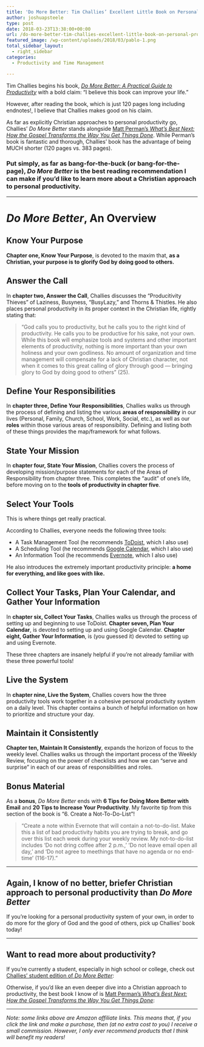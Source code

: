 ```yaml
---
title: 'Do More Better: Tim Challies’ Excellent Little Book on Personal Productivity Could Change Your Life'
author: joshuapsteele
type: post
date: 2018-03-23T13:38:00+00:00
url: /do-more-better-tim-challies-excellent-little-book-on-personal-productivity-could-change-your-life/
featured_image: /wp-content/uploads/2018/03/pablo-1.png
total_sidebar_layout:
  - right_sidebar
categories:
  - Productivity and Time Management

---
```

Tim Challies begins his book, [_Do More Better: A Practical Guide to Productivity_][1] with a bold claim: &#8220;I believe this book can improve your life.&#8221;

However, after reading the book, which is just 120 pages long including endnotes!, I believe that Challies makes good on his claim.



As far as explicitly Christian approaches to personal productivity go, Challies’ _Do More Better_ stands alongside [Matt Perman’s _What’s Best Next: How the Gospel Transforms the Way You Get Things Done_][2]. While Perman’s book is fantastic and thorough, Challies’ book has the advantage of being MUCH shorter (120 pages vs. 383 pages).

### Put simply, as far as bang-for-the-buck (or bang-for-the-page), _Do More Better_ is the best reading recommendation I can make if you’d like to learn more about a Christian approach to personal productivity.

* * *

# _Do More Better_, An Overview

## Know Your Purpose

**Chapter one, Know Your Purpose**, is devoted to the maxim that, **as a Christian, your purpose is to glorify God by doing good to others.**

## Answer the Call

In **chapter two, Answer the Call**, Challies discusses the “Producitivity Thieves” of Laziness, Busyness, “BusyLazy,” and Thorns & Thistles. He also places personal productivity in its proper context in the Christian life, rightly stating that:

> “God calls you to productivity, but he calls you to the right kind of productivity. He calls you to be productive for his sake, not your own. While this book will emphasize tools and systems and other important elements of productivity, nothing is more important than your own holiness and your own godliness. No amount of organization and time management will compensate for a lack of Christian character, not when it comes to this great calling of glory through good — bringing glory to God by doing good to others” (25). 

## Define Your Responsibilities

In **chapter three, Define Your Responsibilities**, Challies walks us through the process of defining and listing the various **areas of responsibility** in our lives (Personal, Family, Church, School, Work, Social, etc.), as well as our **roles** within those various areas of responsibility. Defining and listing both of these things provides the map/framework for what follows.

## State Your Mission

In **chapter four, State Your Mission**, Challies covers the process of developing mission/purpose statements for each of the Areas of Responsibility from chapter three. This completes the “audit” of one’s life, before moving on to the **tools of productivity in chapter five**.

## Select Your Tools

This is where things get really practical.

According to Challies, everyone needs the following three tools:

  * A Task Management Tool (he recommends [ToDoist][3], which I also use)
  * A Scheduling Tool (he recommends [Google Calendar][4], which I also use)
  * An Information Tool (he recommends [Evernote][5], which I also use)

He also introduces the extremely important productivity principle: **a home for everything, and like goes with like.**

## Collect Your Tasks, Plan Your Calendar, and Gather Your Information

In **chapter six, Collect Your Tasks**, Challies walks us through the process of setting up and beginning to use ToDoist. **Chapter seven, Plan Your Calendar**, is devoted to setting up and using Google Calendar. **Chapter eight, Gather Your Information**, is (you guessed it) devoted to setting up and using Evernote.

These three chapters are insanely helpful if you’re not already familiar with these three powerful tools!

## Live the System

In **chapter nine, Live the System**, Challies covers how the three productivity tools work together in a cohesive personal productivity system on a daily level. This chapter contains a bunch of helpful information on how to prioritize and structure your day.

## Maintain it Consistently

**Chapter ten, Maintain It Consistently**, expands the horizon of focus to the weekly level. Challies walks us through the important process of the Weekly Review, focusing on the power of checklists and how we can “serve and surprise” in each of our areas of responsibilities and roles.

## Bonus Material

As a **bonus**, _Do More Better_ ends with **6 Tips for Doing More Better with Email** and **20 Tips to Increase Your Productivity**. My favorite tip from this section of the book is “6. Create a Not-To-Do-List”!

> “Create a note within Evernote that will contain a not-to-do-list. Make this a list of bad productivity habits you are trying to break, and go over this list each week during your weekly review. My not-to-do-list includes ‘Do not dring coffee after 2 p.m.,’ ‘Do not leave email open all day,’ and ‘Do not agree to meethings that have no agenda or no end-time’ (116-17).” 

* * *

## Again, I know of no better, briefer Christian approach to personal productivity than _Do More Better_

If you’re looking for a personal productivity system of your own, in order to do more for the glory of God and the good of others, pick up Challies’ book today!



* * *

## Want to read more about productivity?

If you’re currently a student, especially in high school or college, check out [Challies’ student edition of _Do More Better_][6]:



Otherwise, if you’d like an even deeper dive into a Christian approach to productivity, the best book I know of is [Matt Perman’s _What’s Best Next: How the Gospel Transforms the Way You Get Things Done_][2]:



* * *

_Note: some links above are Amazon affiliate links. This means that, if you click the link and make a purchase, then (at no extra cost to you) I receive a small commission. However, I only ever recommend products that I think will benefit my readers!_

 [1]: http://amzn.to/2ufosG4
 [2]: http://amzn.to/2uf5r6A
 [3]: https://todoist.com/
 [4]: https://calendar.google.com/
 [5]: https://evernote.com/
 [6]: http://amzn.to/2uccsVV